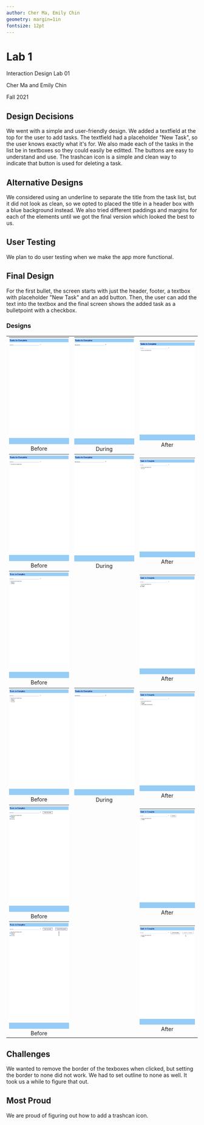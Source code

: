 ```yaml
---
author: Cher Ma, Emily Chin
geometry: margin=1in
fontsize: 12pt
--- 
```


# Lab 1

Interaction Design Lab 01

Cher Ma and Emily Chin

Fall 2021


## Design Decisions
<!-- your design decisions, including their rationale (include images) -->

We went with a simple and user-friendly design. We added a textfield at the top for the user to add tasks. The textfield had a placeholder "New Task", so the user knows exactly what it's for.  We also made each of the tasks in the list be in textboxes so they could easily be editted. The buttons are easy to understand and use. The trashcan icon is a simple and clean way to indicate that button is used for deleting a task.

## Alternative Designs
<!-- alternative designs you considered, including images -->

We considered using an underline to separate the title from the task list, but it did not look as clean, so we opted to placed the title in a header box with a blue background instead. We also tried different paddings and margins for each of the elements until we got the final version which looked the best to us. 

## User Testing
<!-- any user testing you did -->

We plan to do user testing when we make the app more functional. 

## Final Design
<!-- the final design, including screen images and the flow for each task. -->

For the first bullet, the screen starts with just the header, footer, a textbox with placeholder "New Task" and an add button. Then, the user can add the text into the textbox and the final screen shows the added task as a bulletpoint with a checkbox. 

### Designs
|                           |                           |                           |
|:-------------------------:|:-------------------------:|:-------------------------:|
|<img src="./images/bullet1before.png"> Before |<img src="./images/bullet1during.png"> During |<img src="./images/bullet1after.png"> After |
|<img src="./images/bullet1after.png"> Before |<img src="./images/bullet1during.png"> During |<img src="./images/bullet2after.png"> After |
|<img src="./images/bullet3before.png"> Before | |<img src="./images/bullet3after.png"> After |
|<img src="./images/bullet4before.png"> Before |<img src="./images/bullet1during.png"> During |<img src="./images/bullet4after.png"> After |
|<img src="./images/bullet5before.png"> Before | |<img src="./images/bullet5after.png"> After |
|<img src="./images/bullet6before.png"> Before | |<img src="./images/bullet6after.png"> After |



## Challenges
<!-- challenges you faced -->

We wanted to remove the border of the texboxes when clicked, but setting the border to none did not work. We had to set outline to none as well. It took us a while to figure that out. 

## Most Proud
<!-- parts of the design you're most proud of -->

We are proud of figuring out how to add a trashcan icon.
